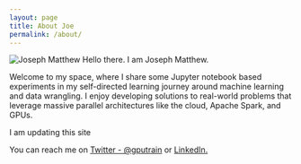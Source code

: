 ```yaml
---
layout: page
title: About Joe
permalink: /about/
---
```


![]({{site.baseurl}}/images/Joseph_Matthew.jpg "Joseph Matthew")
Hello there. I am Joseph Matthew.

Welcome to my space, where I share some Jupyter notebook based experiments in my self-directed learning journey around machine learning and data wrangling. I enjoy developing solutions to real-world problems that leverage massive parallel architectures like the cloud, Apache Spark, and GPUs. 

I am updating this site

You can reach me on [Twitter - @gputrain](https://twitter.com/gputrain) or [LinkedIn.](https://www.linkedin.com/in/jmatthew/)

